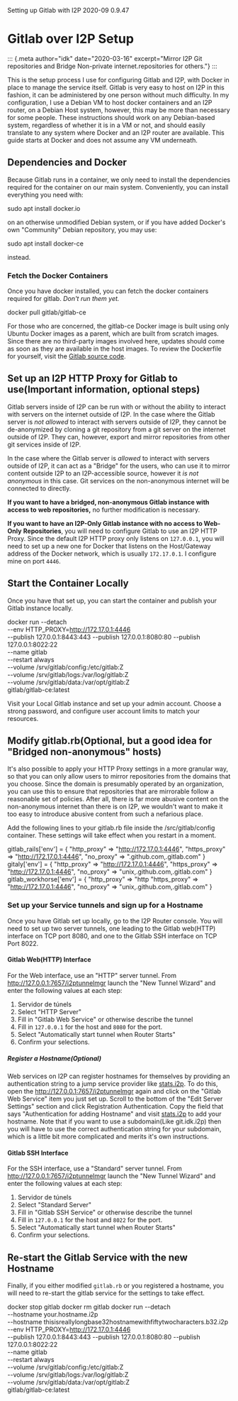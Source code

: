  Setting up Gitlab
with I2P 2020-09 0.9.47 

# Gitlab over I2P Setup

::: {.meta author="idk" date="2020-03-16" excerpt="Mirror I2P Git repositories and Bridge Non-private internet.repositories for others."}
:::

This is the setup process I use for configuring Gitlab and I2P, with
Docker in place to manage the service itself. Gitlab is very easy to
host on I2P in this fashion, it can be administered by one person
without much difficulty. In my configuration, I use a Debian VM to host
docker containers and an I2P router, on a Debian Host system, however,
this may be more than necessary for some people. These instructions
should work on any Debian-based system, regardless of whether it is in a
VM or not, and should easily translate to any system where Docker and an
I2P router are available. This guide starts at Docker and does not
assume any VM underneath.

## Dependencies and Docker

Because Gitlab runs in a container, we only need to install the
dependencies required for the container on our main system.
Conveniently, you can install everything you need with:

 sudo apt install docker.io

on an otherwise unmodified Debian system, or if you have added Docker's
own "Community" Debian repository, you may use:

 sudo apt install docker-ce

instead.

### Fetch the Docker Containers

Once you have docker installed, you can fetch the docker containers
required for gitlab. *Don't run them yet.*

 docker pull gitlab/gitlab-ce

For those who are concerned, the gitlab-ce Docker image is built using
only Ubuntu Docker images as a parent, which are built from scratch
images. Since there are no third-party images involved here, updates
should come as soon as they are available in the host images. To review
the Dockerfile for yourself, visit the [Gitlab source
code](https://gitlab.com/gitlab-org/omnibus-gitlab/-/blob/master/docker/Dockerfile).

## Set up an I2P HTTP Proxy for Gitlab to use(Important information, optional steps)

Gitlab servers inside of I2P can be run with or without the ability to
interact with servers on the internet outside of I2P. In the case where
the Gitlab server is *not allowed* to interact with servers outside of
I2P, they cannot be de-anonymized by cloning a git repository from a git
server on the internet outside of I2P. They can, however, export and
mirror repositories from other git services inside of I2P.

In the case where the Gitlab server is *allowed* to interact with
servers outside of I2P, it can act as a "Bridge" for the users, who can
use it to mirror content outside I2P to an I2P-accessible source,
however it *is not anonymous* in this case. Git services on the
non-anonymous internet will be connected to directly.

**If you want to have a bridged, non-anonymous Gitlab instance with
access to** **web repositories,** no further modification is necessary.

**If you want to have an I2P-Only Gitlab instance with no access to
Web-Only** **Repositories**, you will need to configure Gitlab to use an
I2P HTTP Proxy. Since the default I2P HTTP proxy only listens on
`127.0.0.1`, you will need to set up a new one for Docker that listens
on the Host/Gateway address of the Docker network, which is usually
`172.17.0.1`. I configure mine on port `4446`.

## Start the Container Locally

Once you have that set up, you can start the container and publish your
Gitlab instance locally.

 docker run --detach \
 --env HTTP_PROXY=http://172.17.0.1:4446 \
 --publish 127.0.0.1:8443:443 --publish 127.0.0.1:8080:80 --publish 127.0.0.1:8022:22 \
 --name gitlab \
 --restart always \
 --volume /srv/gitlab/config:/etc/gitlab:Z \
 --volume /srv/gitlab/logs:/var/log/gitlab:Z \
 --volume /srv/gitlab/data:/var/opt/gitlab:Z \
 gitlab/gitlab-ce:latest

Visit your Local Gitlab instance and set up your admin account. Choose a
strong password, and configure user account limits to match your
resources.

## Modify gitlab.rb(Optional, but a good idea for "Bridged non-anonymous" hosts)

It's also possible to apply your HTTP Proxy settings in a more granular
way, so that you can only allow users to mirror repositories from the
domains that you choose. Since the domain is presumably operated by an
organization, you can use this to ensure that repositories that are
mirrorable follow a reasonable set of policies. After all, there is far
more abusive content on the non-anonymous internet than there is on I2P,
we wouldn't want to make it too easy to introduce abusive content from
such a nefarious place.

Add the following lines to your gitlab.rb file inside the
/src/gitlab/config container. These settings will take effect when you
restart in a moment.

 gitlab_rails['env'] = {
 "http_proxy" => "http://172.17.0.1:4446",
 "https_proxy" => "http://172.17.0.1:4446",
 "no_proxy" => ".github.com,.gitlab.com"
 }
 gitaly['env'] = {
 "http_proxy" => "http://172.17.0.1:4446",
 "https_proxy" => "http://172.17.0.1:4446",
 "no_proxy" => "unix,.github.com,.gitlab.com"
 }
 gitlab_workhorse['env'] = {
 "http_proxy" => "http
 "https_proxy" => "http://172.17.0.1:4446",
 "no_proxy" => "unix,.github.com,.gitlab.com"
 }

### Set up your Service tunnels and sign up for a Hostname

Once you have Gitlab set up locally, go to the I2P Router console. You
will need to set up two server tunnels, one leading to the Gitlab
web(HTTP) interface on TCP port 8080, and one to the Gitlab SSH
interface on TCP Port 8022.

#### Gitlab Web(HTTP) Interface

For the Web interface, use an "HTTP" server tunnel. From
<http://127.0.0.1:7657/i2ptunnelmgr> launch the "New Tunnel Wizard" and
enter the following values at each step:

1. Servidor de túnels
2. Select "HTTP Server"
3. Fill in "Gitlab Web Service" or otherwise describe the tunnel
4. Fill in `127.0.0.1` for the host and `8080` for the port.
5. Select "Automatically start tunnel when Router Starts"
6. Confirm your selections.

##### Register a Hostname(Optional)

Web services on I2P can register hostnames for themselves by providing
an authentication string to a jump service provider like
[stats.i2p](http://stats.i2p). To do this, open the
<http://127.0.0.1:7657/i2ptunnelmgr> again and click on the "Gitlab Web
Service" item you just set up. Scroll to the bottom of the "Edit Server
Settings" section and click Registration Authentication. Copy the field
that says "Authentication for adding Hostname" and visit
[stats.i2p](http://stats.i2p/i2p/addkey.html) to add your hostname. Note
that if you want to use a subdomain(Like git.idk.i2p) then you will have
to use the correct authentication string for your subdomain, which is a
little bit more complicated and merits it's own instructions.

#### Gitlab SSH Interface

For the SSH interface, use a "Standard" server tunnel. From
<http://127.0.0.1:7657/i2ptunnelmgr> launch the "New Tunnel Wizard" and
enter the following values at each step:

1. Servidor de túnels
2. Select "Standard Server"
3. Fill in "Gitlab SSH Service" or otherwise describe the tunnel
4. Fill in `127.0.0.1` for the host and `8022` for the port.
5. Select "Automatically start tunnel when Router Starts"
6. Confirm your selections.

## Re-start the Gitlab Service with the new Hostname

Finally, if you either modified `gitlab.rb` or you registered a
hostname, you will need to re-start the gitlab service for the settings
to take effect.

 docker stop gitlab
 docker rm gitlab
 docker run --detach \
 --hostname your.hostname.i2p \
 --hostname thisisreallylongbase32hostnamewithfiftytwocharacters.b32.i2p \
 --env HTTP_PROXY=http://172.17.0.1:4446 \
 --publish 127.0.0.1:8443:443 --publish 127.0.0.1:8080:80 --publish 127.0.0.1:8022:22 \
 --name gitlab \
 --restart always \
 --volume /srv/gitlab/config:/etc/gitlab:Z \
 --volume /srv/gitlab/logs:/var/log/gitlab:Z \
 --volume /srv/gitlab/data:/var/opt/gitlab:Z \
 gitlab/gitlab-ce:latest


